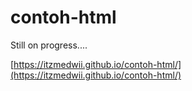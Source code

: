 # contoh-html
Still on progress....

[https://itzmedwii.github.io/contoh-html/](https://itzmedwii.github.io/contoh-html/)
